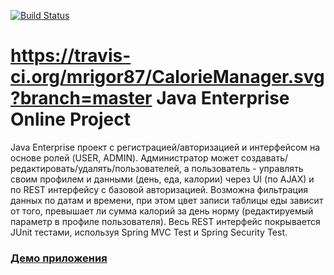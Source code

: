 [![Build Status](https://travis-ci.org/mrigor87/CalorieManager.svg?branch=master)](https://travis-ci.org/mrigor87/CalorieManager)

https://travis-ci.org/mrigor87/CalorieManager.svg?branch=master
Java Enterprise Online Project 
===============================

   Java Enterprise проект с регистрацией/авторизацией и интерфейсом на основе ролей (USER, ADMIN). Администратор может создавать/редактировать/удалять/пользователей, а пользователь - управлять своим профилем и данными (день, еда, калории) через UI (по AJAX) и по REST интерфейсу с базовой авторизацией. Возможна фильтрация данных по датам и времени, при этом цвет записи таблицы еды зависит от того, превышает ли сумма калорий за день норму (редактируемый параметр в профиле пользователя). Весь REST интерфейс покрывается JUnit тестами, используя Spring MVC Test и Spring Security Test.

### <a href="http://caloryman.herokuapp.com/login" target=_blank>Демо приложения</a>

